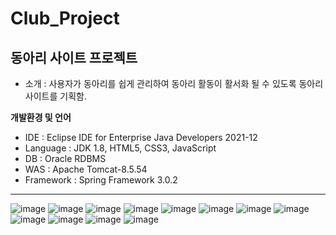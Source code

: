 # Club_Project

## 동아리 사이트 프로젝트
* 소개 : 사용자가 동아리를 쉽게 관리하여 동아리 활동이 활서화 될 수 있도록 동아리 사이트를 기획함.

**개발환경 및 언어**
* IDE : Eclipse IDE for Enterprise Java Developers 2021-12
* Language : JDK 1.8, HTML5, CSS3, JavaScript
* DB : Oracle RDBMS
* WAS : Apache Tomcat-8.5.54
* Framework : Spring Framework 3.0.2



------------------------------------
![image](https://user-images.githubusercontent.com/87120715/149654408-f812f103-1f75-4ddd-9794-35e457eb2710.png)
![image](https://user-images.githubusercontent.com/87120715/149654413-4ad5ecf5-a4f6-4eaf-a182-3e309113a479.png)
![image](https://user-images.githubusercontent.com/87120715/149654423-59bf8f9a-3433-4c83-bc77-243aee1c0dc2.png)
![image](https://user-images.githubusercontent.com/87120715/149654428-e0296ce1-03ef-4f8a-a397-9745976e3b3e.png)
![image](https://user-images.githubusercontent.com/87120715/149654432-781c218c-4bb4-42d5-b51e-58d092ab97b2.png)
![image](https://user-images.githubusercontent.com/87120715/149654445-bc0e10ad-070f-476f-9e6a-50e4923ff9d1.png)
![image](https://user-images.githubusercontent.com/87120715/149654451-dd149495-2945-4f1a-aabb-0d0045f50807.png)
![image](https://user-images.githubusercontent.com/87120715/149654578-1e8d5733-bb60-4a98-ae1b-e3730afbe7eb.png)
![image](https://user-images.githubusercontent.com/87120715/149654596-1c76a93e-de2e-41c6-928e-4cd65e05ae39.png)
![image](https://user-images.githubusercontent.com/87120715/149654623-48ef16be-1704-41ee-a728-57578b99ec61.png)
![image](https://user-images.githubusercontent.com/87120715/149654630-aea25784-e3e5-46da-a148-ba144e0112b6.png)
![image](https://user-images.githubusercontent.com/87120715/149654643-84b7ffe1-05db-4279-ba56-18eb21baa449.png)


